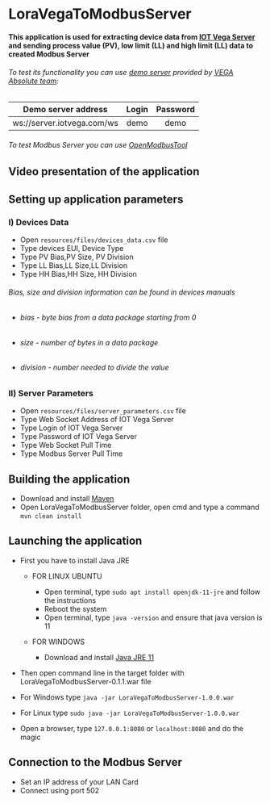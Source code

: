 # LoraVegaToModbusServer
#### This application is used for extracting device data from [IOT Vega Server](https://iotvega.com/soft/server) and sending process value (PV), low limit (LL) and high limit (LL) data to created Modbus Server
###### To test its functionality you can use [demo server](http://server.iotvega.com/index.html) provided by [VEGA Absolute team](https://en.iotvega.com):

|     Demo server address      | Login | Password |
|:----------------------------:|:-----:|:--------:|
|  ws://server.iotvega.com/ws  | demo  |   demo   |

###### To test Modbus Server you can use [OpenModbusTool](https://github.com/heX16/OpenModbusTool)

## Video presentation of the application


## Setting up application parameters

### I) Devices Data
* Open `resources/files/devices_data.csv` file
* Type devices EUI, Device Type
* Type PV Bias,PV Size, PV Division
* Type LL Bias,LL Size,LL Division
* Type HH Bias,HH Size, HH Division
###### Bias, size and division information can be found in devices manuals
* ###### bias - byte bias from a data package starting from 0
* ###### size - number of bytes in a data package
* ###### division - number needed to divide the value

### II) Server Parameters
* Open `resources/files/server_parameters.csv` file
* Type Web Socket Address of IOT Vega Server
* Type Login of IOT Vega Server
* Type Password of IOT Vega Server
* Type Web Socket Pull Time
* Type Modbus Server Pull Time

## Building the application
* Download and install [Maven](https://maven.apache.org) 
* Open LoraVegaToModbusServer folder, open cmd and type a command `mvn clean install`

## Launching the application
* First you have to install Java JRE

  * FOR LINUX UBUNTU
      * Open terminal, type `sudo apt install openjdk-11-jre` and follow the instructions
      * Reboot the system
      * Open terminal, type `java -version` and ensure that java version is 11

  * FOR WINDOWS
      * Download and install [Java JRE 11](https://www.oracle.com/java/technologies/javase/jdk11-archive-downloads.html)

* Then open command line in the target folder with LoraVegaToModbusServer-0.1.1.war file
* For Windows type `java -jar LoraVegaToModbusServer-1.0.0.war`
* For Linux type `sudo java -jar LoraVegaToModbusServer-1.0.0.war`
* Open a browser, type `127.0.0.1:8080` or `localhost:8080` and do the magic

## Connection to the Modbus Server
* Set an IP address of your LAN Card
* Connect using port 502
